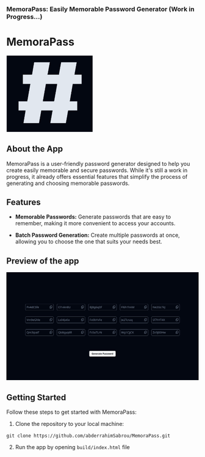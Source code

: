 ### MemoraPass: Easily Memorable Password Generator (Work in Progress...)

# MemoraPass

<img src="./build/images/memorapass-logo.png" widtd="200px" height="200px">

## About the App

MemoraPass is a user-friendly password generator designed to help you create easily memorable and secure passwords. While it's still a work in progress, it already offers essential features that simplify the process of generating and choosing memorable passwords.

## Features

- **Memorable Passwords:** Generate passwords that are easy to remember, making it more convenient to access your accounts.

- **Batch Password Generation:** Create multiple passwords at once, allowing you to choose the one that suits your needs best.

## Preview of the app

![preview](./app.png)

## Getting Started

Follow these steps to get started with MemoraPass:

1. Clone the repository to your local machine:

```shell
git clone https://github.com/abderrahimSabrou/MemoraPass.git

```

2. Run the app by opening `build/index.html` file
